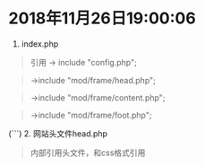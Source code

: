# 2018年11月26日19:00:06
1. index.php
>引用
>-> include "config.php";

> ->include "mod/frame/head.php";

> ->include "mod/frame/content.php";

> ->include "mod/frame/foot.php";

(```)
2. 网站头文件head.php 
 >内部引用头文件，和css格式引用
 
 >